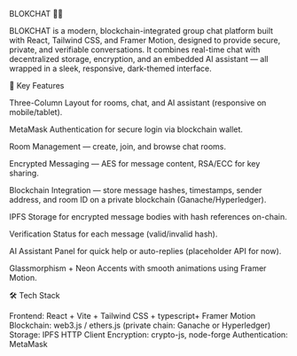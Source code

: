 BLOKCHAT 💬🔗

BLOKCHAT is a modern, blockchain-integrated group chat platform built with React, Tailwind CSS, and Framer Motion, designed to provide secure, private, and verifiable conversations.
It combines real-time chat with decentralized storage, encryption, and an embedded AI assistant — all wrapped in a sleek, responsive, dark-themed interface.

🚀 Key Features

Three-Column Layout for rooms, chat, and AI assistant (responsive on mobile/tablet).

MetaMask Authentication for secure login via blockchain wallet.

Room Management — create, join, and browse chat rooms.

Encrypted Messaging — AES for message content, RSA/ECC for key sharing.

Blockchain Integration — store message hashes, timestamps, sender address, and room ID on a private blockchain (Ganache/Hyperledger).

IPFS Storage for encrypted message bodies with hash references on-chain.

Verification Status for each message (valid/invalid hash).

AI Assistant Panel for quick help or auto-replies (placeholder API for now).

Glassmorphism + Neon Accents with smooth animations using Framer Motion.

🛠 Tech Stack

Frontend: React + Vite + Tailwind CSS + typescript+ Framer Motion
Blockchain: web3.js / ethers.js (private chain: Ganache or Hyperledger)
Storage: IPFS HTTP Client
Encryption: crypto-js, node-forge
Authentication: MetaMask